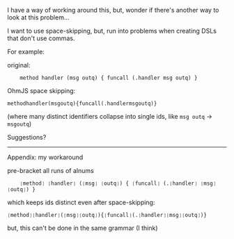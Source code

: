 I have a way of working around this, but, wonder if there's another way to look at this problem...

I want to use space-skipping, but, run into problems when creating DSLs that don't use commas.

For example:

original:
```
    method handler (msg outq) { funcall (.handler msg outq) }
```

OhmJS space skipping:
```
methodhandler(msgoutq){funcall(.handlermsgoutq)}
```

(where many distinct identifiers collapse into single ids, like `msg outq` -> `msgoutq`)

Suggestions?


---

Appendix: my workaround

pre-bracket all runs of alnums
```
    ❲method❳ ❲handler❳ (❲msg❳ ❲outq❳) { ❲funcall❳ (.❲handler❳ ❲msg❳ ❲outq❳) }
```
which keeps ids distinct even after space-skipping:
```
❲method❳❲handler❳(❲msg❳❲outq❳){❲funcall❳(.❲handler❳❲msg❳❲outq❳)}
```

but, this can't be done in the same grammar (I think)

